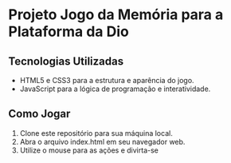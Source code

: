 # Projeto Jogo da Memória para a Plataforma da Dio

## Tecnologias Utilizadas

- HTML5 e CSS3 para a estrutura e aparência do jogo.
- JavaScript para a lógica de programação e interatividade.

## Como Jogar

1. Clone este repositório para sua máquina local.
2. Abra o arquivo index.html em seu navegador web.
3. Utilize o mouse para as ações e divirta-se